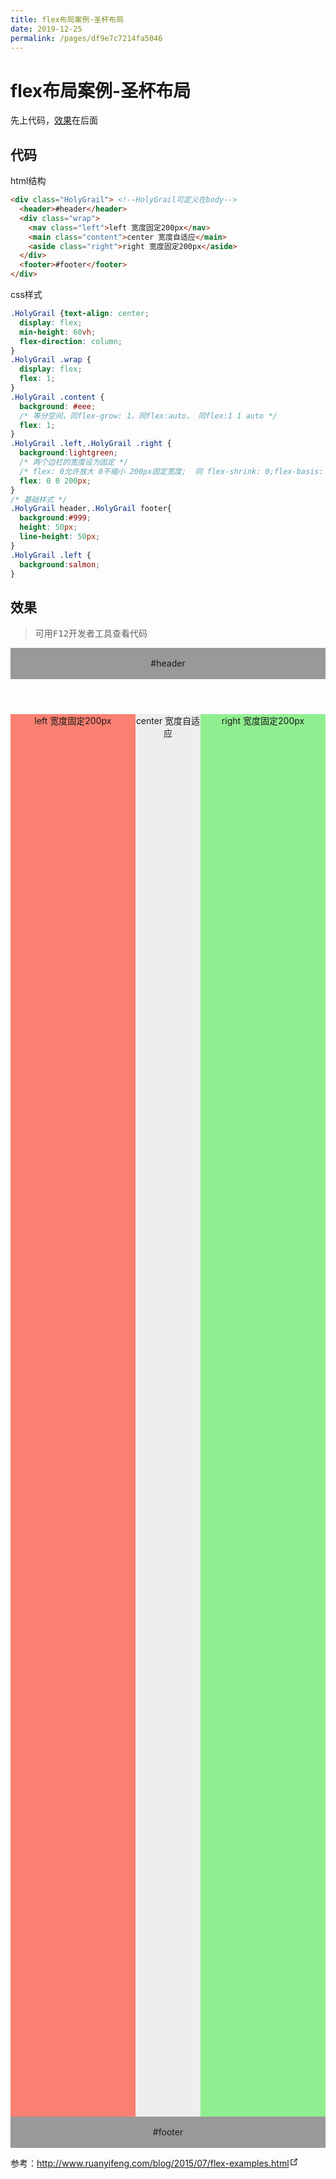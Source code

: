 ```yaml
---
title: flex布局案例-圣杯布局
date: 2019-12-25
permalink: /pages/df9e7c7214fa5046
---
```

# flex布局案例-圣杯布局

先上代码，[效果](#效果)在后面

## 代码

html结构
```html
<div class="HolyGrail"> <!--HolyGrail可定义在body-->
  <header>#header</header>
  <div class="wrap">
    <nav class="left">left 宽度固定200px</nav>
    <main class="content">center 宽度自适应</main>
    <aside class="right">right 宽度固定200px</aside>
  </div>
  <footer>#footer</footer>
</div>
```
css样式
```css
.HolyGrail {text-align: center;
  display: flex;
  min-height: 60vh;
  flex-direction: column;
}
.HolyGrail .wrap {
  display: flex;
  flex: 1;
}
.HolyGrail .content {
  background: #eee;
  /* 等分空间，同flex-grow: 1，同flex:auto， 同flex:1 1 auto */
  flex: 1;
}
.HolyGrail .left,.HolyGrail .right {
  background:lightgreen;
  /* 两个边栏的宽度设为固定 */
  /* flex: 0允许放大 0不缩小 200px固定宽度;  同 flex-shrink: 0;flex-basis: 200px; */
  flex: 0 0 200px;
}
/* 基础样式 */
.HolyGrail header,.HolyGrail footer{
  background:#999;
  height: 50px;
  line-height: 50px;
}
.HolyGrail .left {
  background:salmon;
}
```
## 效果
> 可用<kbd>F12</kbd>开发者工具查看代码

<div class="HolyGrail">
  <header>#header</header>
  <div class="wrap">
    <nav class="left">left 宽度固定200px</nav>
    <main class="content">center 宽度自适应</main>
    <aside class="right">right 宽度固定200px</aside>
  </div>
  <footer>#footer</footer>
</div>
<style>
.HolyGrail {
  text-align: center;
  display: flex;
  min-height: 60vh;
  flex-direction: column;
}
.HolyGrail .wrap {
  display: flex;
  flex: 1;
}
.HolyGrail .content {
  background: #eee;
  flex: 1;
}
.HolyGrail .left,.HolyGrail .right {
  background:lightgreen;
  flex: 0 0 200px;
}
.HolyGrail header,.HolyGrail footer{
  background:#999;
  height: 50px;
  line-height: 50px;
}
.HolyGrail .left {
  background:salmon;
}
</style>

<p>参考：<a href="http://www.ruanyifeng.com/blog/2015/07/flex-examples.html" target="_blank" rel="noopener noreferrer">http://www.ruanyifeng.com/blog/2015/07/flex-examples.html<svg xmlns="http://www.w3.org/2000/svg" aria-hidden="true" x="0px" y="0px" viewBox="0 0 100 100" width="15" height="15" class="icon outbound"><path fill="currentColor" d="M18.8,85.1h56l0,0c2.2,0,4-1.8,4-4v-32h-8v28h-48v-48h28v-8h-32l0,0c-2.2,0-4,1.8-4,4v56C14.8,83.3,16.6,85.1,18.8,85.1z"></path> <polygon fill="currentColor" points="45.7,48.7 51.3,54.3 77.2,28.5 77.2,37.2 85.2,37.2 85.2,14.9 62.8,14.9 62.8,22.9 71.5,22.9"></polygon></svg></a></p>